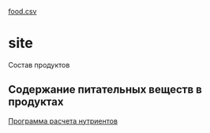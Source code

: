 [food.csv](https://github.com/foxtroz/site/files/10097521/food.csv)
# site
Состав продуктов
## Содержание питательных веществ в продуктах
[Программа расчета нутриентов](https://foxtroz.github.io/site/food-check.html)
